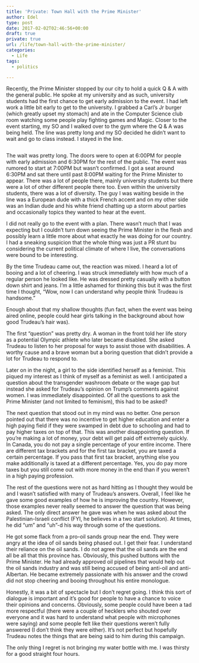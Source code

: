 ```yaml
---
title: 'Private: Town Hall with the Prime Minister'
author: Edel
type: post
date: 2017-02-02T02:46:56+00:00
draft: true
private: true
url: /life/town-hall-with-the-prime-minister/
categories:
  - Life
tags:
  - politics

---
```

Recently, the Prime Minister stopped by our city to hold a quick Q & A with the general public. He spoke at my university and as such, university students had the first chance to get early admission to the event. I had left work a little bit early to get to the university. I grabbed a Carl&#8217;s Jr burger (which greatly upset my stomach) and ate in the Computer Science club room watching some people play fighting games and Magic. Closer to the event starting, my SO and I walked over to the gym where the Q & A was being held. The line was pretty long and my SO decided he didn&#8217;t want to wait and go to class instead. I stayed in the line.

<img data-attachment-id="177" data-permalink="http://edelgrace.me/blog/life/town-hall-with-the-prime-minister/attachment/trudeau-town-hall/" data-orig-file="https://i1.wp.com/edelgrace.me/blog/wp-content/uploads/2017/01/trudeau-town-hall.jpg?fit=600%2C338" data-orig-size="600,338" data-comments-opened="1" data-image-meta="{&quot;aperture&quot;:&quot;2.4&quot;,&quot;credit&quot;:&quot;&quot;,&quot;camera&quot;:&quot;LG-K210&quot;,&quot;caption&quot;:&quot;&quot;,&quot;created_timestamp&quot;:&quot;1485286956&quot;,&quot;copyright&quot;:&quot;&quot;,&quot;focal_length&quot;:&quot;3.18&quot;,&quot;iso&quot;:&quot;300&quot;,&quot;shutter_speed&quot;:&quot;0.05&quot;,&quot;title&quot;:&quot;&quot;,&quot;orientation&quot;:&quot;1&quot;}" data-image-title="trudeau-town-hall" data-image-description="" data-medium-file="https://i1.wp.com/edelgrace.me/blog/wp-content/uploads/2017/01/trudeau-town-hall.jpg?fit=300%2C169" data-large-file="https://i1.wp.com/edelgrace.me/blog/wp-content/uploads/2017/01/trudeau-town-hall.jpg?fit=600%2C338" src="https://i1.wp.com/edelgrace.me/blog/wp-content/uploads/2017/01/trudeau-town-hall.jpg?resize=600%2C338" alt="" class="alignnone size-full wp-image-177" srcset="https://i1.wp.com/edelgrace.me/blog/wp-content/uploads/2017/01/trudeau-town-hall.jpg?w=600 600w, https://i1.wp.com/edelgrace.me/blog/wp-content/uploads/2017/01/trudeau-town-hall.jpg?resize=300%2C169 300w" sizes="(max-width: 600px) 100vw, 600px" data-recalc-dims="1" />

The wait was pretty long. The doors were to open at 6:00PM for people with early admission and 6:30PM for the rest of the public. The event was rumored to start at 7:00PM but wasn&#8217;t confirmed. I got a seat around 6:30PM and sat there until past 8:00PM waiting for the Prime Minister to appear. There was a lot of people there, mainly university students but there were a lot of other different people there too. Even within the university students, there was a lot of diversity. The guy I was waiting beside in the line was a European dude with a thick French accent and on my other side was an Indian dude and his white friend chatting up a storm about parties and occasionally topics they wanted to hear at the event.

I did not really go to the event with a plan. There wasn&#8217;t much that I was expecting but I couldn&#8217;t turn down seeing the Prime Minister in the flesh and possibly learn a little more about what exactly he was doing for our country. I had a sneaking suspicion that the whole thing was just a PR stunt bu considering the current political climate of where I live, the conversations were bound to be interesting.

By the time Trudeau came out, the reaction was mixed. I heard a lot of booing and a lot of cheering. I was struck immediately with how much of a regular person he looked like. He was dressed pretty casually with a button down shirt and jeans. I&#8217;m a little ashamed for thinking this but it was the first time I thought, &#8220;Wow, now I can understand why people think Trudeau is handsome.&#8221;

Enough about that my shallow thoughts (fun fact, when the event was being aired online, people could hear girls talking in the background about how good Trudeau&#8217;s hair was).

The first &#8220;question&#8221; was pretty dry. A woman in the front told her life story as a potential Olympic athlete who later became disabled. She asked Trudeau to listen to her proposal for ways to assist those with disabilities. A worthy cause and a brave woman but a boring question that didn&#8217;t provide a lot for Trudeau to respond to.

Later on in the night, a girl to the side identified herself as a feminist. This piqued my interest as I think of myself as a feminist as well. I anticipated a question about the transgender washroom debate or the wage gap but instead she asked for Trudeau&#8217;s opinion on Trump&#8217;s comments against women. I was immediately disappointed. Of all the questions to ask the Prime Minister (and not limited to feminism), this had to be asked?

The next question that stood out in my mind was no better. One person pointed out that there was no incentive to get higher education and enter a high paying field if they were swamped in debt due to schooling and had to pay higher taxes on top of that. This was another disappointing question. If you&#8217;re making a lot of money, your debt will get paid off extremely quickly. In Canada, you do not pay a single percentage of your entire income. There are different tax brackets and for the first tax bracket, you are taxed a certain percentage. If you pass that first tax bracket, anything else you make additionally is taxed at a different percentage. Yes, you do pay more taxes but you still come out with more money in the end than if you weren&#8217;t in a high paying profession.

The rest of the questions were not as hard hitting as I thought they would be and I wasn&#8217;t satisfied with many of Trudeau&#8217;s answers. Overall, I feel like he gave some good examples of how he is improving the country. However, those examples never really seemed to answer the question that was being asked. The only direct answer he gave was when he was asked about the Palestinian-Israeli conflict (FYI, he believes in a two start solution). At times, he did &#8220;um&#8221; and &#8220;uh&#8221;-d his way through some of the questions.

He got some flack from a pro-oil sands group near the end. They were angry at the idea of oil sands being phased out. I get their fear. I understand their reliance on the oil sands. I do not agree that the oil sands are the end all be all that this province has. Obviously, this pushed buttons with the Prime Minister. He had already approved oil pipelines that would help out the oil sands industry and was still being accused of being anti-oil and anti-Albertan. He became extremely passionate with his answer and the crowd did not stop cheering and booing throughout his entire monologue.

Honestly, it was a bit of spectacle but I don&#8217;t regret going. I think this sort of dialogue is important and it&#8217;s good for people to have a chance to voice their opinions and concerns. Obviously, some people could have been a tad more respectful (there were a couple of hecklers who shouted over everyone and it was hard to understand what people with microphones were saying) and some people felt like their questions weren&#8217;t fully answered (I don&#8217;t think they were either). It&#8217;s not perfect but hopefully Trudeau notes the things that are being said to him during this campaign.

The only thing I regret is not bringing my water bottle with me. I was thirsty for a good straight four hours.